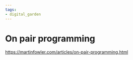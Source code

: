 ```yaml
---
tags: 
- digital_garden
---
```

# On pair programming
https://martinfowler.com/articles/on-pair-programming.html